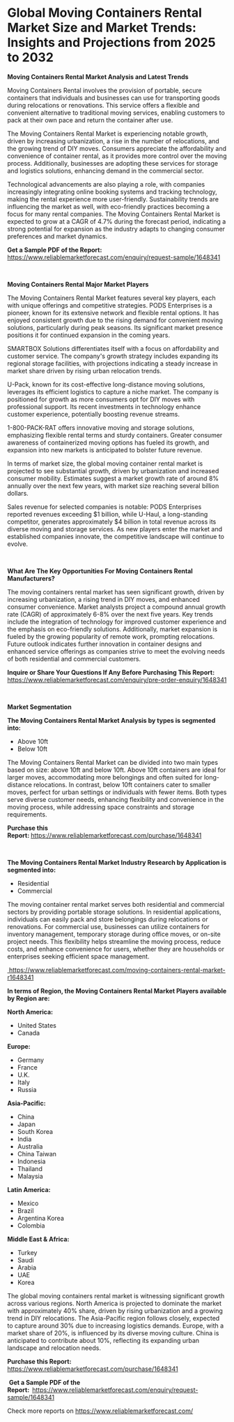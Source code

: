 <p><h1>Global Moving Containers Rental Market Size and Market Trends: Insights and Projections from 2025 to 2032</h1></p><p><strong>Moving Containers Rental Market Analysis and Latest Trends</strong></p>
<p><p>Moving Containers Rental involves the provision of portable, secure containers that individuals and businesses can use for transporting goods during relocations or renovations. This service offers a flexible and convenient alternative to traditional moving services, enabling customers to pack at their own pace and return the container after use.</p><p>The Moving Containers Rental Market is experiencing notable growth, driven by increasing urbanization, a rise in the number of relocations, and the growing trend of DIY moves. Consumers appreciate the affordability and convenience of container rental, as it provides more control over the moving process. Additionally, businesses are adopting these services for storage and logistics solutions, enhancing demand in the commercial sector.</p><p>Technological advancements are also playing a role, with companies increasingly integrating online booking systems and tracking technology, making the rental experience more user-friendly. Sustainability trends are influencing the market as well, with eco-friendly practices becoming a focus for many rental companies. The Moving Containers Rental Market is expected to grow at a CAGR of 4.7% during the forecast period, indicating a strong potential for expansion as the industry adapts to changing consumer preferences and market dynamics.</p></p>
<p><strong>Get a Sample PDF of the Report:&nbsp;</strong> <a href="https://www.reliablemarketforecast.com/enquiry/request-sample/1648341?utm_campaign=2723&utm_medium=2&utm_source=Github&utm_content=ia&utm_term=09042025&utm_id=moving-containers-rental">https://www.reliablemarketforecast.com/enquiry/request-sample/1648341</a></p>
<p>&nbsp;</p>
<p><strong>Moving Containers Rental Major Market Players</strong></p>
<p><p>The Moving Containers Rental Market features several key players, each with unique offerings and competitive strategies. PODS Enterprises is a pioneer, known for its extensive network and flexible rental options. It has enjoyed consistent growth due to the rising demand for convenient moving solutions, particularly during peak seasons. Its significant market presence positions it for continued expansion in the coming years.</p><p>SMARTBOX Solutions differentiates itself with a focus on affordability and customer service. The company's growth strategy includes expanding its regional storage facilities, with projections indicating a steady increase in market share driven by rising urban relocation trends.</p><p>U-Pack, known for its cost-effective long-distance moving solutions, leverages its efficient logistics to capture a niche market. The company is positioned for growth as more consumers opt for DIY moves with professional support. Its recent investments in technology enhance customer experience, potentially boosting revenue streams.</p><p>1-800-PACK-RAT offers innovative moving and storage solutions, emphasizing flexible rental terms and sturdy containers. Greater consumer awareness of containerized moving options has fueled its growth, and expansion into new markets is anticipated to bolster future revenue.</p><p>In terms of market size, the global moving container rental market is projected to see substantial growth, driven by urbanization and increased consumer mobility. Estimates suggest a market growth rate of around 8% annually over the next few years, with market size reaching several billion dollars.</p><p>Sales revenue for selected companies is notable: PODS Enterprises reported revenues exceeding $1 billion, while U-Haul, a long-standing competitor, generates approximately $4 billion in total revenue across its diverse moving and storage services. As new players enter the market and established companies innovate, the competitive landscape will continue to evolve.</p></p>
<p>&nbsp;</p>
<p><strong>What Are The Key Opportunities For Moving Containers Rental Manufacturers?</strong></p>
<p><p>The moving containers rental market has seen significant growth, driven by increasing urbanization, a rising trend in DIY moves, and enhanced consumer convenience. Market analysts project a compound annual growth rate (CAGR) of approximately 6-8% over the next five years. Key trends include the integration of technology for improved customer experience and the emphasis on eco-friendly solutions. Additionally, market expansion is fueled by the growing popularity of remote work, prompting relocations. Future outlook indicates further innovation in container designs and enhanced service offerings as companies strive to meet the evolving needs of both residential and commercial customers.</p></p>
<p><strong>Inquire or Share Your Questions If Any Before Purchasing This Report:</strong> <a href="https://www.reliablemarketforecast.com/enquiry/pre-order-enquiry/1648341?utm_campaign=2723&utm_medium=2&utm_source=Github&utm_content=ia&utm_term=09042025&utm_id=moving-containers-rental">https://www.reliablemarketforecast.com/enquiry/pre-order-enquiry/1648341</a></p>
<p>&nbsp;</p>
<p><strong>Market Segmentation</strong></p>
<p><strong>The Moving Containers Rental Market Analysis by types is segmented into:</strong></p>
<p><ul><li>Above 10ft</li><li>Below 10ft</li></ul></p>
<p><p>The Moving Containers Rental Market can be divided into two main types based on size: above 10ft and below 10ft. Above 10ft containers are ideal for larger moves, accommodating more belongings and often suited for long-distance relocations. In contrast, below 10ft containers cater to smaller moves, perfect for urban settings or individuals with fewer items. Both types serve diverse customer needs, enhancing flexibility and convenience in the moving process, while addressing space constraints and storage requirements.</p></p>
<p><strong>Purchase this Report:&nbsp;</strong><a href="https://www.reliablemarketforecast.com/purchase/1648341?utm_campaign=2723&utm_medium=2&utm_source=Github&utm_content=ia&utm_term=09042025&utm_id=moving-containers-rental">https://www.reliablemarketforecast.com/purchase/1648341</a></p>
<p>&nbsp;</p>
<p><strong>The Moving Containers Rental Market Industry Research by Application is segmented into:</strong></p>
<p><ul><li>Residential</li><li>Commercial</li></ul></p>
<p><p>The moving container rental market serves both residential and commercial sectors by providing portable storage solutions. In residential applications, individuals can easily pack and store belongings during relocations or renovations. For commercial use, businesses can utilize containers for inventory management, temporary storage during office moves, or on-site project needs. This flexibility helps streamline the moving process, reduce costs, and enhance convenience for users, whether they are households or enterprises seeking efficient space management.</p></p>
<p><a href="https://www.reliablemarketforecast.com/moving-containers-rental-market-r1648341?utm_campaign=2723&utm_medium=2&utm_source=Github&utm_content=ia&utm_term=09042025&utm_id=moving-containers-rental">&nbsp;https://www.reliablemarketforecast.com/moving-containers-rental-market-r1648341</a></p>
<p><strong>In terms of Region, the Moving Containers Rental Market Players available by Region are:</strong></p>
<p>
    <p> <strong> North America: </strong>
        <ul>
            <li>United States</li>
            <li>Canada</li>
        </ul>
        </p> 
    <p> <strong> Europe: </strong>
        <ul>
            <li>Germany</li>
            <li>France</li>
            <li>U.K.</li>
            <li>Italy</li>
            <li>Russia</li>
        </ul>
        </p> 
    <p> <strong> Asia-Pacific: </strong>
        <ul>
            <li>China</li>
            <li>Japan</li>
            <li>South Korea</li>
            <li>India</li>
            <li>Australia</li>
            <li>China Taiwan</li>
            <li>Indonesia</li>
            <li>Thailand</li>
            <li>Malaysia</li>
        </ul>
        </p> 
    <p> <strong> Latin America: </strong>
        <ul>
            <li>Mexico</li>
            <li>Brazil</li>
            <li>Argentina Korea</li>
            <li>Colombia</li>
        </ul>
        </p> 
    <p> <strong> Middle East & Africa: </strong>
        <ul>
            <li>Turkey</li>
            <li>Saudi</li>
            <li>Arabia</li>
            <li>UAE</li>
            <li>Korea</li>
        </ul>
    </p>
    </p>
<p><p>The global moving containers rental market is witnessing significant growth across various regions. North America is projected to dominate the market with approximately 40% share, driven by rising urbanization and a growing trend in DIY relocations. The Asia-Pacific region follows closely, expected to capture around 30% due to increasing logistics demands. Europe, with a market share of 20%, is influenced by its diverse moving culture. China is anticipated to contribute about 10%, reflecting its expanding urban landscape and relocation needs.</p></p>
<p><strong>Purchase this Report: </strong><a href="https://www.reliablemarketforecast.com/purchase/1648341?utm_campaign=2723&utm_medium=2&utm_source=Github&utm_content=ia&utm_term=09042025&utm_id=moving-containers-rental">https://www.reliablemarketforecast.com/purchase/1648341</a></p>
<p>&nbsp;<strong>Get a Sample PDF of the Report:&nbsp;&nbsp;</strong><a href="https://www.reliablemarketforecast.com/enquiry/request-sample/1648341?utm_campaign=2723&utm_medium=2&utm_source=Github&utm_content=ia&utm_term=09042025&utm_id=moving-containers-rental">https://www.reliablemarketforecast.com/enquiry/request-sample/1648341</a></p>
<p><strong></strong></p>
<p>Check more reports on <a href="https://www.reliablemarketforecast.com/?utm_campaign=2723&utm_medium=2&utm_source=Github&utm_content=ia&utm_term=09042025&utm_id=moving-containers-rental">https://www.reliablemarketforecast.com/</a></p>